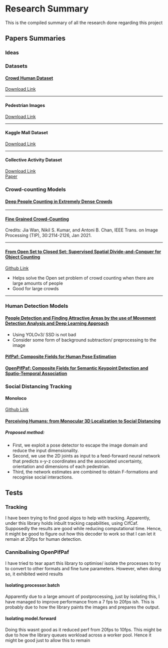 # Research Summary
This is the compiled summary of all the research done regarding this project

## Papers Summaries

### Ideas

### Datasets

#### [Crowd Human Dataset](Papers/1805.00123.pdf)
[Download Link](https://www.crowdhuman.org/download.html)
___

#### Pedestrian Images
[Download Link](https://www.cis.upenn.edu/~jshi/ped_html/)
___

#### Kaggle Mall Dataset
[Download Link](https://www.kaggle.com/constantinwerner/human-detection-dataset/version/1)

___

#### Collective Activity Dataset
[Download Link](http://vhosts.eecs.umich.edu/vision//activity-dataset.html)  
[Paper](http://vhosts.eecs.umich.edu/vision//papers/Wongun_CollectiveActivityRecognition09.pdf)

### Crowd-counting Models

#### [Deep People Counting in Extremely Dense Crowds](Papers/sp055u.pdf)
___
#### [Fine Grained Crowd-Counting](Papers/tip21-fgc.pdf)
Credits: Jia Wan, Nikil S. Kumar, and Antoni B. Chan,
IEEE Trans. on Image Processing (TIP), 30:2114-2126, Jan 2021. 
___
#### [From Open Set to Closed Set: Supervised Spatial Divide-and-Conquer for Object Counting](Papers/2001.01886.pdf)
[Github Link](https://github.com/xhp-hust-2018-2011/SS-DCNet)  
- Helps solve the Open set problem of crowd counting when there are large amounts of people  
- Good for large crowds  
___
### Human Detection Models

#### [People Detection and Finding Attractive Areas by the use of Movement Detection Analysis and Deep Learning Approach](./Papers/main.pdf)
- Using YOLOv3/ SSD is not bad  
- Consider some form of background subtraction/ preprocessing to the image  


#### [PifPaf: Composite Fields for Human Pose Estimation](Papers/Kreiss_PifPaf_Composite_Fields_for_Human_Pose_Estimation_CVPR_2019_paper.pdf)

#### [OpenPifPaf: Composite Fields for Semantic Keypoint Detection and Spatio-Temporal Association](Papers/2103.02440.pdf)

### Social Distancing Tracking

#### Monoloco
[Github Link](https://github.com/vita-epfl/monoloco)

#### [Perceiving Humans: from Monocular 3D Localization to Social Distancing](https://arxiv.org/pdf/2009.00984.pdf)
##### Proposed method:
- First, we exploit a pose detector to escape the image domain and reduce the input dimensionality.  
- Second, we use the 2D joints as input to a feed-forward neural network that predicts x-y-z coordinates and the associated uncertainty, orientation and dimensions of each pedestrian.  
- Third, the network estimates are combined to obtain F-formations and recognise social interactions.  


## Tests

### Tracking
I have been trying to find good algos to help with tracking. Apparently, under this library holds inbuilt tracking capabilities, using CifCaf. Supposedly the results are good while reducing computational time. Hence, it might be good to figure out how this decoder to work so that I can let it remain at 20fps for human detection.

### Cannibalising OpenPifPaf
I have tried to tear apart this library to optimise/ isolate the processes to try to convert to other formats and fine tune parameters. However, when doing so, it exhibited weird results

#### Isolating processor.batch
Apparently due to a large amount of postprocessing, just by isolating this, I have managed to improve performance from a 7 fps to 20fps ish. This is probably due to how the library paints the images and prepares the output.

#### Isolating model.forward
Doing this wasnt good as it reduced perf from 20fps to 10fps. This might be due to how the library queues workload across a worker pool. Hence it might be good just to allow this to remain